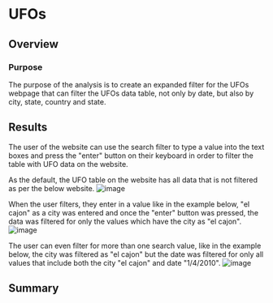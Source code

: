 # UFOs

## Overview

### Purpose
The purpose of the analysis is to create an expanded filter for the UFOs webpage that can filter the UFOs data table, not only by date, but also by city, state, country and state. 

## Results

The user of the website can use the search filter to type a value into the text boxes and press the "enter" button on their keyboard in order to filter the table with UFO data on the website. 

As the default, the UFO table on the website has all data that is not filtered as per the below website.
![image](https://user-images.githubusercontent.com/108503112/202323266-d496aed9-d6d0-4c71-9729-72e7aab02fdf.png)

When the user filters, they enter in a value like in the example below, "el cajon" as a city was entered and once the "enter" button was pressed, the data was filtered for only the values which have the city as "el cajon".
![image](https://user-images.githubusercontent.com/108503112/202319522-f72dbac8-545f-4e25-8dde-1dc8029f57c5.png)

The user can even filter for more than one search value, like in the example below, the city was filtered as "el cajon" but the date was filtered for only all values that include both the city "el cajon" and date "1/4/2010".
![image](https://user-images.githubusercontent.com/108503112/202322955-36f2c65d-3058-4488-b878-77af43a944df.png)


## Summary


